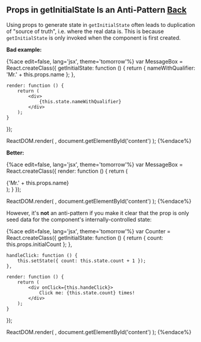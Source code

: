 ## Props in getInitialState Is an Anti-Pattern [Back](./../react.md)

Using props to generate state in `getInitialState` often leads to duplication of "source of truth", i.e. where the real data is. This is because `getInitialState` is only invoked when the component is first created.

**Bad example:**

{%ace edit=false, lang='jsx', theme='tomorrow'%}
var MessageBox = React.createClass({
    getInitialState: function () {
        return { nameWithQualifier: 'Mr.' + this.props.name };
    },
    
    render: function () {
        return (
            <div>
                {this.state.nameWithQualifier}
            </div>
        );
    }
});

ReactDOM.render(
    <MessageBox name="aleen42" />,
    document.getElementById('content')
);
{%endace%}

**Better:**

{%ace edit=false, lang='jsx', theme='tomorrow'%}
var MessageBox = React.createClass({
    render: function () {
        return (
            <div>
                {'Mr.' + this.props.name}
            </div>
        );
    }
});

ReactDOM.render(
    <MessageBox name="aleen42" />,
    document.getElementById('content')
);
{%endace%}

However, it's **not** an anti-pattern if you make it clear that the prop is only seed data for the component's internally-controlled state:

{%ace edit=false, lang='jsx', theme='tomorrow'%}
var Counter = React.createClass({
    getInitialState: function () {
        return { count: this.props.initialCount };
    },
    
    handleClick: function () {
        this.setState({ count: this.state.count + 1 });
    },
    
    render: function () {
        return (
            <div onClick={this.handeClick}>
                Click me: {this.state.count} times!
            </div>
        );
    }
});

ReactDOM.render(
    <MessageBox name="aleen42" />,
    document.getElementById('content')
);
{%endace%}